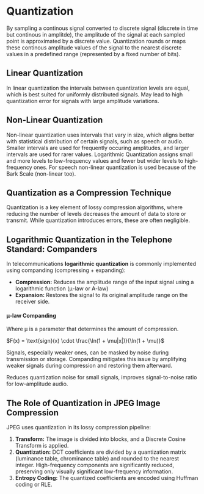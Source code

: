 # Quantization
By sampling a continous signal converted to discrete signal (discrete in time but continous in amplitde), the amplitude of the signal at each sampled point is approximated by a discrete value. Quantization rounds or maps these continous amplitude values of the signal to the nearest discrete values in a predefined range (represented by a fixed number of bits).

## Linear Quantization
In linear quantization the intervals between quantization levels are equal, which is best suited for uniformly distributed signals. May lead to high quantization error for signals with large amplitude variations.

## Non-Linear Quantization
Non-linear quantization uses intervals that vary in size, which aligns better with statistical distribution of certain signals, such as speech or audio. Smaller intervals are used for frequently occuring amplitudes, and larger intervals are used for rarer values. Logarithmic Quantization assigns small and more levels to low-frequency values and fewer but wider levels to high-frequency ones. For speech non-linear quantization is used because of the Bark Scale (non-linear too).

## Quantization as a Compression Technique
Quantization is a key element of lossy compression algorithms, where reducing the number of levels decreases the amount of data to store or transmit. While quantization introduces errors, these are often negligible.

## Logarithmic Quantization in the Telephone Standard: Companders
In telecommunications **logarithmic quantization** is commonly implemented using companding (compressing + expanding):
- **Compression:** Reduces the amplitude range of the input signal using a logarithmic function (μ-law or A-law)
- **Expansion:** Restores the signal to its original amplitude range on the receiver side.

#### μ-law Companding
Where μ is a parameter that determines the amount of compression.

$F(x) = \text{sign}(x) \cdot \frac{\ln(1 + \mu|x|)}{\ln(1 + \mu)}$

Signals, especially weaker ones, can be masked by noise during transmission or storage. Companding mitigates this issue by amplifying weaker signals during compression and restoring them afterward.

Reduces quantization noise for small signals, improves signal-to-noise ratio for low-amplitude audio.

## The Role of Quantization in JPEG Image Compression
JPEG uses quantization in its lossy compression pipeline:
1. **Transform:** The image is divided into blocks, and a Discrete Cosine Transform is applied.
2. **Quantization:** DCT coefficients are divided by a quantization matrix (luminance table, chrominance table) and rounded to the nearest integer. High-frequency components are significantly reduced, preserving only visually significant low-frequency information.
3. **Entropy Coding:** The quantized coefficients are encoded using Huffman coding or RLE.
